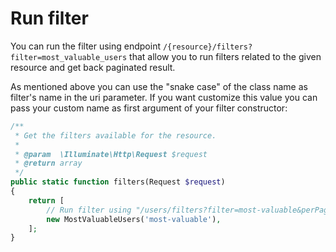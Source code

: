 # Run filter

You can run the filter using endpoint `/{resource}/filters?filter=most_valuable_users` that allow you to run filters related to the given resource and get back paginated result.

As mentioned above you can use the "snake case" of the class name as filter's name in the uri parameter. If you want customize this value you can pass your custom name as first argument of your filter constructor:

```php
/**
 * Get the filters available for the resource.
 *
 * @param  \Illuminate\Http\Request $request
 * @return array
 */
public static function filters(Request $request)
{
    return [
        // Run filter using "/users/filters?filter=most-valuable&perPage=10"
    	new MostValuableUsers('most-valuable'),
    ];
}
```
